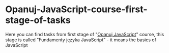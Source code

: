 # Opanuj-JavaScript-course-first-stage-of-tasks

Here you can find tasks from first stage of "[Opanuj JavaScript](https://przeprogramowani.pl/kurs-javascript/)" course,
this stage is called "Fundamenty języka JavaScript" - it means the basics of JavaScript
